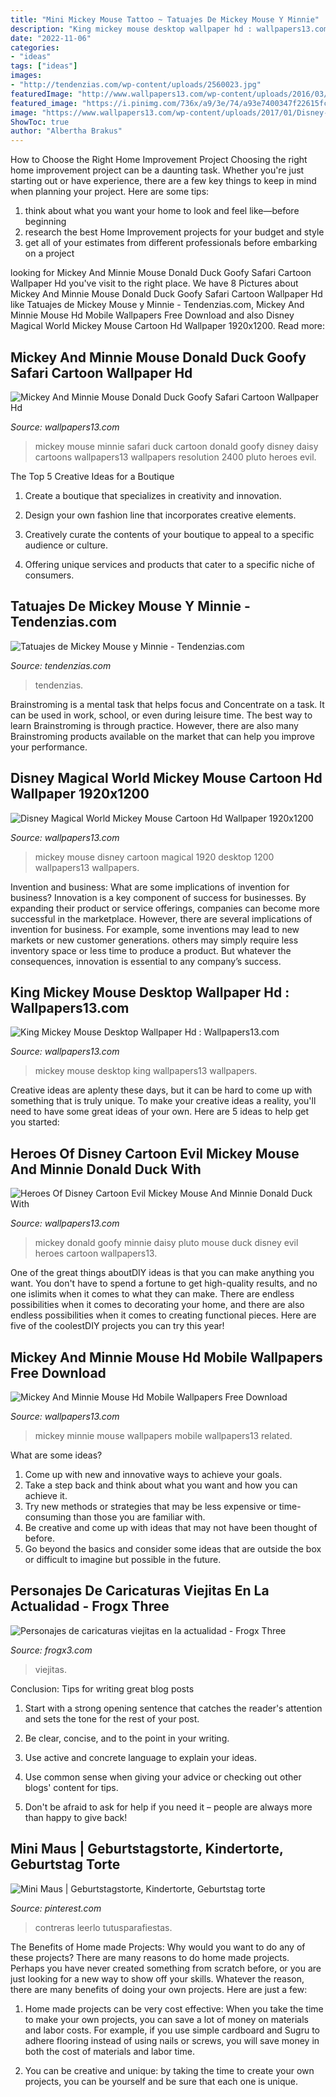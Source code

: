 ```yaml
---
title: "Mini Mickey Mouse Tattoo ~ Tatuajes De Mickey Mouse Y Minnie"
description: "King mickey mouse desktop wallpaper hd : wallpapers13.com"
date: "2022-11-06"
categories:
- "ideas"
tags: ["ideas"]
images:
- "http://tendenzias.com/wp-content/uploads/2560023.jpg"
featuredImage: "http://www.wallpapers13.com/wp-content/uploads/2016/03/King-Mickey-Mouse-desktop-wallpaper-hd-1024x768.png"
featured_image: "https://i.pinimg.com/736x/a9/3e/74/a93e7400347f22615fcc16aaf5df36ed--minnie-mouse-first-birthday-minnie-mouse-cake.jpg"
image: "https://www.wallpapers13.com/wp-content/uploads/2017/01/Disney-Magical-World-Mickey-Mouse-Cartoon-HD-Wallpaper-1920x1200-1600x1200.jpg"
ShowToc: true
author: "Albertha Brakus"
---
```



How to Choose the Right Home Improvement Project
Choosing the right home improvement project can be a daunting task. Whether you're just starting out or have experience, there are a few key things to keep in mind when planning your project. Here are some tips: 
1. think about what you want your home to look and feel like—before beginning
2. research the best Home Improvement projects for your budget and style
3. get all of your estimates from different professionals before embarking on a project

	

		
looking for Mickey And Minnie Mouse Donald Duck Goofy Safari Cartoon Wallpaper Hd you've visit to the right place. We have 8 Pictures about Mickey And Minnie Mouse Donald Duck Goofy Safari Cartoon Wallpaper Hd like Tatuajes de Mickey Mouse y Minnie - Tendenzias.com, Mickey And Minnie Mouse Hd Mobile Wallpapers Free Download and also Disney Magical World Mickey Mouse Cartoon Hd Wallpaper 1920x1200. Read more:
		
    
## Mickey And Minnie Mouse Donald Duck Goofy Safari Cartoon Wallpaper Hd

<img loading=lazy src="https://www.wallpapers13.com/wp-content/uploads/2018/06/Mickey-And-Minnie-Mouse-Donald-Duck-Goofy-Safari-Cartoon-Wallpaper-HD-3840x2400.jpg" onerror="this.onerror=null;this.src='https://tse2.mm.bing.net/th?id=OIP.Ep_YxFrzui48xP33IiE6RAHaEo&amp;pid=15.1';" alt="Mickey And Minnie Mouse Donald Duck Goofy Safari Cartoon Wallpaper Hd">

_Source: wallpapers13.com_

>mickey mouse minnie safari duck cartoon donald goofy disney daisy cartoons wallpapers13 wallpapers resolution 2400 pluto heroes evil. 

	

The Top 5 Creative Ideas for a Boutique
1. Create a boutique that specializes in creativity and innovation.
2. Design your own fashion line that incorporates creative elements.

3. Creatively curate the contents of your boutique to appeal to a specific audience or culture.

4. Offering unique services and products that cater to a specific niche of consumers.


    
## Tatuajes De Mickey Mouse Y Minnie - Tendenzias.com

<img loading=lazy src="http://tendenzias.com/wp-content/uploads/2560023.jpg" onerror="this.onerror=null;this.src='https://tse2.mm.bing.net/th?id=OIP.Esa_Fxq5LlTrw9bWZmtjqQHaJ6&amp;pid=15.1';" alt="Tatuajes de Mickey Mouse y Minnie - Tendenzias.com">

_Source: tendenzias.com_

>tendenzias. 

	

Brainstroming is a mental task that helps focus and Concentrate on a task. It can be used in work, school, or even during leisure time. The best way to learn Brainstroming is through practice. However, there are also many Brainstroming products available on the market that can help you improve your performance.

    
## Disney Magical World Mickey Mouse Cartoon Hd Wallpaper 1920x1200

<img loading=lazy src="https://www.wallpapers13.com/wp-content/uploads/2017/01/Disney-Magical-World-Mickey-Mouse-Cartoon-HD-Wallpaper-1920x1200-1600x1200.jpg" onerror="this.onerror=null;this.src='https://tse2.mm.bing.net/th?id=OIP.W8PoWMuvbZuIq-nZ88JDrAHaFj&amp;pid=15.1';" alt="Disney Magical World Mickey Mouse Cartoon Hd Wallpaper 1920x1200">

_Source: wallpapers13.com_

>mickey mouse disney cartoon magical 1920 desktop 1200 wallpapers13 wallpapers. 

	

Invention and business: What are some implications of invention for business?
Innovation is a key component of success for businesses. By expanding their product or service offerings, companies can become more successful in the marketplace. However, there are several implications of invention for business. For example, some inventions may lead to new markets or new customer generations. others may simply require less inventory space or less time to produce a product. But whatever the consequences, innovation is essential to any company’s success.

    
## King Mickey Mouse Desktop Wallpaper Hd : Wallpapers13.com

<img loading=lazy src="http://www.wallpapers13.com/wp-content/uploads/2016/03/King-Mickey-Mouse-desktop-wallpaper-hd-1024x768.png" onerror="this.onerror=null;this.src='https://tse1.mm.bing.net/th?id=OIP.XSlw0ufuR0nbFmDVrJBY5gHaFj&amp;pid=15.1';" alt="King Mickey Mouse Desktop Wallpaper Hd : Wallpapers13.com">

_Source: wallpapers13.com_

>mickey mouse desktop king wallpapers13 wallpapers. 

	

Creative ideas are aplenty these days, but it can be hard to come up with something that is truly unique. To make your creative ideas a reality, you'll need to have some great ideas of your own. Here are 5 ideas to help get you started: 

    
## Heroes Of Disney Cartoon Evil Mickey Mouse And Minnie Donald Duck With

<img loading=lazy src="http://www.wallpapers13.com/wp-content/uploads/2018/06/Heroes-of-Disney-Cartoon-Evil-Mickey-Mouse-and-Minnie-Donald-Duck-With-Daisy-Pluto-and-Goofy-Disney-Wallpaper-1920x1080-1280x960.jpg" onerror="this.onerror=null;this.src='https://tse2.mm.bing.net/th?id=OIP.wQIO3225lGxuas3ecnbDDAHaFj&amp;pid=15.1';" alt="Heroes Of Disney Cartoon Evil Mickey Mouse And Minnie Donald Duck With">

_Source: wallpapers13.com_

>mickey donald goofy minnie daisy pluto mouse duck disney evil heroes cartoon wallpapers13. 

	

One of the great things aboutDIY ideas is that you can make anything you want. You don't have to spend a fortune to get high-quality results, and no one islimits when it comes to what they can make. There are endless possibilities when it comes to decorating your home, and there are also endless possibilities when it comes to creating functional pieces. Here are five of the coolestDIY projects you can try this year!

    
## Mickey And Minnie Mouse Hd Mobile Wallpapers Free Download

<img loading=lazy src="http://www.wallpapers13.com/wp-content/uploads/2016/03/Mickey-and-Minnie-Mouse-Hd-mobile-wallpapers-free-download-1280x960.jpg" onerror="this.onerror=null;this.src='https://tse2.mm.bing.net/th?id=OIP.FU18F8CxAsS4ptv333HZFgHaFj&amp;pid=15.1';" alt="Mickey And Minnie Mouse Hd Mobile Wallpapers Free Download">

_Source: wallpapers13.com_

>mickey minnie mouse wallpapers mobile wallpapers13 related. 

	

What are some ideas?
1. Come up with new and innovative ways to achieve your goals. 
2. Take a step back and think about what you want and how you can achieve it. 
3. Try new methods or strategies that may be less expensive or time-consuming than those you are familiar with. 
4. Be creative and come up with ideas that may not have been thought of before. 
5. Go beyond the basics and consider some ideas that are outside the box or difficult to imagine but possible in the future.

    
## Personajes De Caricaturas Viejitas En La Actualidad - Frogx Three

<img loading=lazy src="https://www.frogx3.com/wp-content/uploads/2015/09/mickey-424x600.jpg" onerror="this.onerror=null;this.src='https://tse1.mm.bing.net/th?id=OIP.Mc08-HhBV8PYbSRoMraHjAAAAA&amp;pid=15.1';" alt="Personajes de caricaturas viejitas en la actualidad - Frogx Three">

_Source: frogx3.com_

>viejitas. 

	

Conclusion: Tips for writing great blog posts
1. Start with a strong opening sentence that catches the reader's attention and sets the tone for the rest of your post.
2. Be clear, concise, and to the point in your writing.

3. Use active and concrete language to explain your ideas. 
4. Use common sense when giving your advice or checking out other blogs' content for tips. 
5. Don't be afraid to ask for help if you need it – people are always more than happy to give back!

    
## Mini Maus | Geburtstagstorte, Kindertorte, Geburtstag Torte

<img loading=lazy src="https://i.pinimg.com/736x/a9/3e/74/a93e7400347f22615fcc16aaf5df36ed--minnie-mouse-first-birthday-minnie-mouse-cake.jpg" onerror="this.onerror=null;this.src='https://tse4.mm.bing.net/th?id=OIP.RJinZMN-pXR2tyzLa-CnIAHaJ6&amp;pid=15.1';" alt="Mini Maus | Geburtstagstorte, Kindertorte, Geburtstag torte">

_Source: pinterest.com_

>contreras leerlo tutusparafiestas. 

	

The Benefits of Home made Projects: Why would you want to do any of these projects?
There are many reasons to do home made projects. Perhaps you have never created something from scratch before, or you are just looking for a new way to show off your skills. Whatever the reason, there are many benefits of doing your own projects. Here are just a few: 
1. Home made projects can be very cost effective: When you take the time to make your own projects, you can save a lot of money on materials and labor costs. For example, if you use simple cardboard and Sugru to adhere flooring instead of using nails or screws, you will save money in both the cost of materials and labor time. 

2. You can be creative and unique: by taking the time to create your own projects, you can be yourself and be sure that each one is unique.

